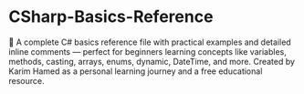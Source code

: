 # CSharp-Basics-Reference
🧠 A complete C# basics reference file with practical examples and detailed inline comments — perfect for beginners learning concepts like variables, methods, casting, arrays, enums, dynamic, DateTime, and more. Created by Karim Hamed as a personal learning journey and a free educational resource.
